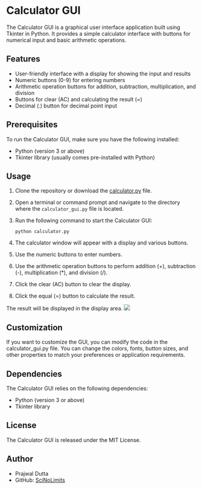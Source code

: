 # Calculator GUI

The Calculator GUI is a graphical user interface application built using Tkinter in Python. It provides a simple calculator interface with buttons for numerical input and basic arithmetic operations.

## Features

- User-friendly interface with a display for showing the input and results
- Numeric buttons (0-9) for entering numbers
- Arithmetic operation buttons for addition, subtraction, multiplication, and division
- Buttons for clear (AC) and calculating the result (=)
- Decimal (.) button for decimal point input

## Prerequisites

To run the Calculator GUI, make sure you have the following installed:

- Python (version 3 or above)
- Tkinter library (usually comes pre-installed with Python)

## Usage

1. Clone the repository or download the [calculator.py](calculator.py) file.

2. Open a terminal or command prompt and navigate to the directory where the `calculator_gui.py` file is located.

3. Run the following command to start the Calculator GUI:

   ```shell
   python calculator.py
   ```
4. The calculator window will appear with a display and various buttons.
5. Use the numeric buttons to enter numbers.
6. Use the arithmetic operation buttons to perform addition (+), subtraction (-), multiplication (*), and division (/).
7. Click the clear (AC) button to clear the display.
8. Click the equal (=) button to calculate the result.

The result will be displayed in the display area.
![](Calculator.jpg)

## Customization
If you want to customize the GUI, you can modify the code in the calculator_gui.py file. 
You can change the colors, fonts, button sizes, and other properties to match your preferences or application requirements.

## Dependencies
The Calculator GUI relies on the following dependencies:

- Python (version 3 or above)
- Tkinter library

## License
The Calculator GUI is released under the MIT License.

## Author
- Prajwal Dutta
- GitHub: [SciNoLimits](https://github.com/SciNoLimits)

